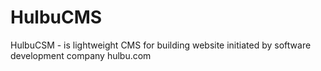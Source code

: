 # HulbuCMS
HulbuCSM - is lightweight CMS for building website initiated by software development company hulbu.com
